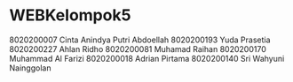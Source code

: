 # WEBKelompok5
8020200007 Cinta Anindya Putri Abdoellah 
8020200193 Yuda Prasetia 
8020200227 Ahlan Ridho 
8020200081 Muhamad Raihan 
8020200170 Muhammad Al Farizi 
8020200018 Adrian Pirtama 
8020200140 Sri Wahyuni Nainggolan
